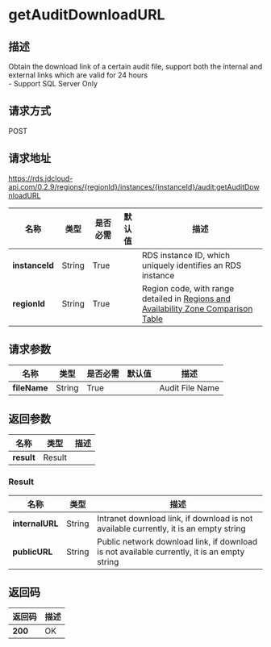 # getAuditDownloadURL


## 描述
Obtain the download link of a certain audit file, support both the internal and external links which are valid for 24 hours <br>- Support SQL Server Only

## 请求方式
POST

## 请求地址
https://rds.jdcloud-api.com/0.2.9/regions/{regionId}/instances/{instanceId}/audit:getAuditDownloadURL

|名称|类型|是否必需|默认值|描述|
|---|---|---|---|---|
|**instanceId**|String|True| |RDS instance ID, which uniquely identifies an RDS instance|
|**regionId**|String|True| |Region code, with range detailed in [Regions and Availability Zone Comparison Table](../Enum-Definitions/Regions-AZ.md)|

## 请求参数
|名称|类型|是否必需|默认值|描述|
|---|---|---|---|---|
|**fileName**|String|True| |Audit File Name|


## 返回参数
|名称|类型|描述|
|---|---|---|
|**result**|Result| |

### Result
|名称|类型|描述|
|---|---|---|
|**internalURL**|String|Intranet download link, if download is not available currently, it is an empty string|
|**publicURL**|String|Public network download link, if download is not available currently, it is an empty string|

## 返回码
|返回码|描述|
|---|---|
|**200**|OK|
